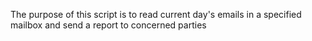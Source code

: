 The purpose of this script is to read current day's emails in a specified mailbox and send a report to concerned parties
